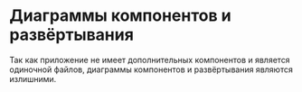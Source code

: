 # Диаграммы компонентов и развёртывания

Так как приложение не имеет дополнительных компонентов и является одиночной файлов, диаграммы компонентов и развёртывания являются излишними.
